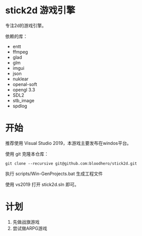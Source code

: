 # stick2d 游戏引擎
专注2d的游戏引擎。

依赖的库：
* entt
* ffmpeg
* glad
* glm
* imgui
* json
* nuklear
* openal-soft
* opengl 3.3
* SDL2
* stb_image
* spdlog

# 开始
推荐使用 Visual Studio 2019，本游戏主要发布在windos平台。

使用 git 克隆本仓库：

`git clone --recursive git@github.com:bloodhero/stick2d.git`

执行 scripts/Win-GenProjects.bat 生成工程文件

使用 vs2019 打开 stick2d.sln 即可。

# 计划
1. 先做战旗游戏
2. 尝试做ARPG游戏
